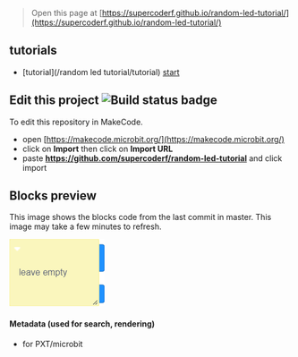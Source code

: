 
> Open this page at [https://supercoderf.github.io/random-led-tutorial/](https://supercoderf.github.io/random-led-tutorial/)

## tutorials

* [tutorial](/random led tutorial/tutorial) [start](https://makecode.microbit.org/#tutorial:github:supercoderf/random-led-tutorial/led)
## Edit this project ![Build status badge](https://github.com/supercoderf/random-led-tutorial/workflows/MakeCode/badge.svg)

To edit this repository in MakeCode.

* open [https://makecode.microbit.org/](https://makecode.microbit.org/)
* click on **Import** then click on **Import URL**
* paste **https://github.com/supercoderf/random-led-tutorial** and click import

## Blocks preview

This image shows the blocks code from the last commit in master.
This image may take a few minutes to refresh.

![A rendered view of the blocks](https://github.com/supercoderf/random-led-tutorial/raw/master/.github/makecode/blocks.png)

#### Metadata (used for search, rendering)

* for PXT/microbit
<script src="https://makecode.com/gh-pages-embed.js"></script><script>makeCodeRender("{{ site.makecode.home_url }}", "{{ site.github.owner_name }}/{{ site.github.repository_name }}");</script>
